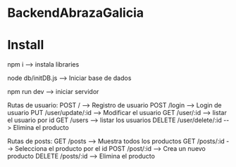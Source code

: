 # BackendAbrazaGalicia

# Install

npm i  --> instala libraries

node db/initDB.js  -->  Iniciar base de dados

npm run dev  --> iniciar servidor 


Rutas de usuario:
POST / --> Registro de usuario
POST /login --> Login de usuario
PUT /user/update/:id --> Modificar el usuario
GET /user/:id --> listar el usuario por id
GET /users --> listar los usuarios
DELETE /user/delete/:id --> Elimina el producto

Rutas de posts:
GET /posts --> Muestra todos los productos
GET /posts/:id --> Selecciona el producto por el id
POST /post/:id --> Crea un nuevo producto
DELETE /posts/:id --> Elimina el producto

